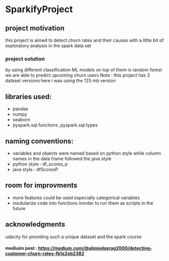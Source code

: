 # SparkifyProject
## project motivation
this project is aimed to detect churn rates and their causes with a little bit of exploratory analysis in the spark data set

### project solution 
by using different classification ML models on top of them is random forest we are able to predict upcoming churn users
Note : this project has 3 dataset versions here i was using the 125 mb version

## libraries used:
- pandas 
- numpy
- seaborn
- pyspark.sql.functions ,pyspark.sql.types

## naming conventions:
- variables and objects were named based on python style while column names in the data frame followed the java style 
- python style : df_scores_p
- java style : dfScoresP

## room for improvments
- more features could be used especially categorical variables 
- modularize code into functions inorder to run them as scripts in the future 


## acknowledgments
udacity for providing such a unique dataset and the spark course 

#### mediuim post : https://medium.com/@ahmedserag2000/detecting-customer-churn-rates-fb1e2eb2382
